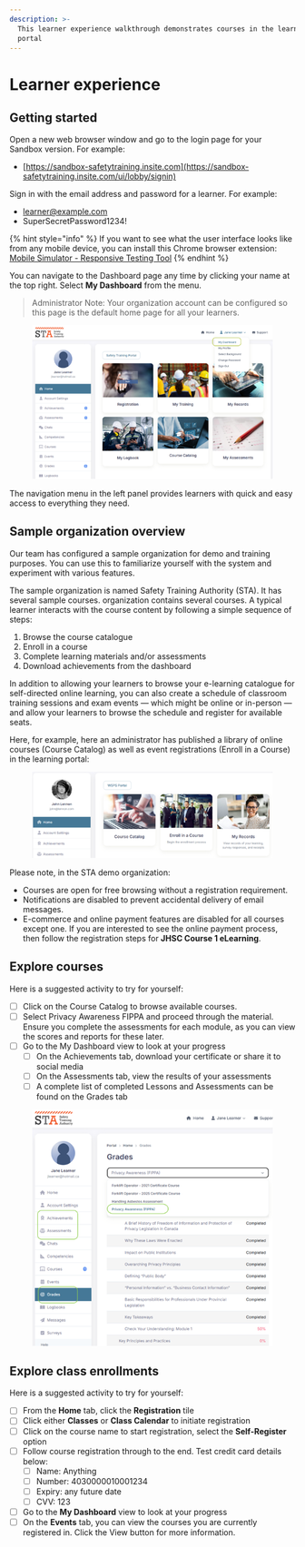 ```yaml
---
description: >-
  This learner experience walkthrough demonstrates courses in the learning
  portal
---
```


# Learner experience

## Getting started

Open a new web browser window and go to the login page for your Sandbox version. For example:

* [https://sandbox-safetytraining.insite.com](https://sandbox-safetytraining.insite.com/ui/lobby/signin)

Sign in with the email address and password for a learner. For example:

* learner@example.com
* SuperSecretPassword1234!

{% hint style="info" %}
If you want to see what the user interface looks like from any mobile device, you can install this Chrome browser extension: [Mobile Simulator - Responsive Testing Tool](https://chromewebstore.google.com/detail/mobile-simulator-responsi/ckejmhbmlajgoklhgbapkiccekfoccmk?hl=en\&pli=1)
{% endhint %}

You can navigate to the Dashboard page any time by clicking your name at the top right. Select **My Dashboard** from the menu.

> Administrator Note: Your organization account can be configured so this page is the default home page for all your learners.

<figure><img src="../.gitbook/assets/learner-experience-01.png" alt=""><figcaption></figcaption></figure>

The navigation menu in the left panel provides learners with quick and easy access to everything they need.

## Sample organization overview

Our team has configured a sample organization for demo and training purposes. You can use this to familiarize yourself with the system and experiment with various features.

The sample organization is named Safety Training Authority (STA). It has several sample courses.  organization contains several  courses. A typical learner interacts with the course content by following a simple sequence of steps:

1. Browse the course catalogue
2. Enroll in a course
3. Complete learning materials and/or assessments
4. Download achievements from the dashboard

In addition to allowing your learners to browse your e-learning catalogue for self-directed online learning, you can also create a schedule of classroom training sessions and exam events  — which might be online or in-person — and allow your learners to browse the schedule and register for available seats.

Here, for example, here an administrator has published a library of online courses (Course Catalog) as well as event registrations (Enroll in a Course) in the learning portal:

<figure><img src="../.gitbook/assets/learner-experience-02.png" alt=""><figcaption></figcaption></figure>

Please note, in the STA demo organization:

* Courses are open for free browsing without a registration requirement.
* Notifications are disabled to prevent accidental delivery of email messages.
* E-commerce and online payment features are disabled for all courses except one. If you are interested to see the online payment process, then follow the registration steps for **JHSC Course 1 eLearning**.

## Explore courses

Here is a suggested activity to try for yourself:

* [ ] Click on the Course Catalog to browse available courses.
* [ ] Select Privacy Awareness FIPPA and proceed through the material. Ensure you complete the assessments for each module, as you can view the scores and reports for these later.
* [ ] Go to the My Dashboard view to look at your progress
  * [ ] On the Achievements tab, download your certificate or share it to social media
  * [ ] On the Assessments tab, view the results of your assessments
  * [ ] A complete list of completed Lessons and Assessments can be found on the Grades tab

<figure><img src="../.gitbook/assets/learner-experience-03.png" alt=""><figcaption></figcaption></figure>

## Explore class enrollments

Here is a suggested activity to try for yourself:

* [ ] From the **Home** tab, click the **Registration** tile
* [ ] Click either **Classes** or **Class Calendar** to initiate registration
* [ ] Click on the course name to start registration, select the **Self-Register** option
* [ ] Follow course registration through to the end. Test credit card details below:
  * [ ] Name: Anything
  * [ ] Number: 4030000010001234
  * [ ] Expiry: any future date
  * [ ] CVV: 123
* [ ] Go to the **My Dashboard** view to look at your progress
* [ ] On the **Events** tab, you can view the courses you are currently registered in. Click the View button for more information.
